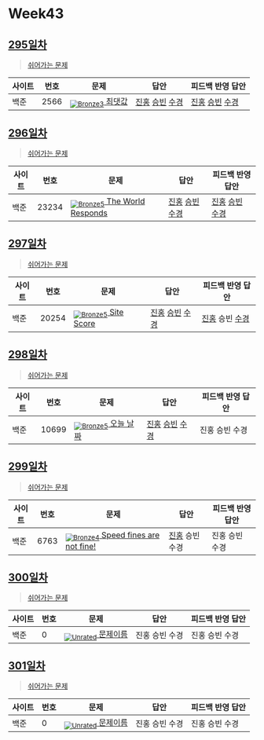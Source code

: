 <!-- tier 리스트 S -->
[Unrated]: https://user-images.githubusercontent.com/33937365/126247607-85783912-c11a-4d50-ac36-8cc7dcb75cd2.png
[NotRated]: https://user-images.githubusercontent.com/33937365/135189055-c3508249-b361-4948-8c36-a74b690cd346.png
[Bronze5]: https://user-images.githubusercontent.com/33937365/126247611-e362d727-17a4-4737-a232-5827e185ab7c.png
[Bronze4]: https://user-images.githubusercontent.com/33937365/126247612-89cbc675-e1d4-43a2-950b-1cb014dca697.png
[Bronze3]: https://user-images.githubusercontent.com/33937365/126247613-b8408610-7bc4-40f8-804f-a30a45ddbb68.png
[Bronze2]: https://user-images.githubusercontent.com/33937365/126247614-d85dc6ff-a520-4c00-82bd-eb593b156bd8.png
[Bronze1]: https://user-images.githubusercontent.com/33937365/126247616-04b2ab30-9891-4b7b-8cb4-38e99b97e834.png
[Silver5]: https://user-images.githubusercontent.com/33937365/126247618-38c5c905-672b-4d75-808e-8a7d45ea577d.png
<!-- tier 리스트 E -->

# Week43

## [295일차](Day295)

> [쉬어가는 문제](https://www.acmicpc.net/group/workbook/view/9797/38407)

| 사이트 | 번호 | 문제                 | 답안                | 피드백 반영 답안    |
| ------ | ---- | -------------------- | ------------------- | ------------------- |
| 백준   | 2566    | [<sub>![Bronze3]</sub> 최댓값](https://www.acmicpc.net/problem/2566) | [진홍](Day295/boj2566_kjh.py) [승빈](Day295/boj2566_wsb.java) [수경](Day295/boj2566_hsk.js) | [진홍](Day295/boj2566_kjh.py) [승빈](Day295/boj2566_wsb.java) [수경](Day295/boj2566_hsk.js) |

## [296일차](Day296)

> [쉬어가는 문제](https://www.acmicpc.net/group/workbook/view/9797/38437)

| 사이트 | 번호 | 문제                 | 답안                | 피드백 반영 답안    |
| ------ | ---- | -------------------- | ------------------- | ------------------- |
| 백준   | 23234 | [<sub>![Bronze5]</sub> The World Responds](https://www.acmicpc.net/problem/23234) | [진홍](Day296/boj23234_kjh.py) [승빈](Day296/boj23234_wsb.java) [수경](Day296/boj23234_hsk.js) | [진홍](Day296/boj23234_kjh.py) [승빈](Day296/boj23234_wsb.java) [수경](Day296/boj23234_hsk.js) |

## [297일차](Day297)

> [쉬어가는 문제](https://www.acmicpc.net/group/workbook/view/9797/38440)

| 사이트 | 번호 | 문제                 | 답안                | 피드백 반영 답안    |
| ------ | ---- | -------------------- | ------------------- | ------------------- |
| 백준   | 20254 | [<sub>![Bronze5]</sub> Site Score](https://www.acmicpc.net/problem/20254) | [진홍](Day297/boj20254_kjh.py) [승빈](Day297/boj20254_wsb.java) [수경](Day297/boj20254_hsk.js) | [진홍](Day297/boj20254_kjh.py) 승빈 [수경](Day297/boj20254_hsk.js) |

## [298일차](Day298)

> [쉬어가는 문제](https://www.acmicpc.net/group/workbook/view/9797/38457)

| 사이트 | 번호 | 문제                 | 답안                | 피드백 반영 답안    |
| ------ | ---- | -------------------- | ------------------- | ------------------- |
| 백준   | 10699    | [<sub>![Bronze5]</sub> 오늘 날짜](https://www.acmicpc.net/problem/10699) | [진홍](Day298/boj10699_kjh.py) [승빈](Day298/boj10699_wsb.java) [수경](Day298/boj10699_hsk.js) | 진홍 승빈 수경 |

## [299일차](Day299)

> [쉬어가는 문제](https://www.acmicpc.net/group/workbook/view/9797/38469)

| 사이트 | 번호 | 문제                 | 답안                | 피드백 반영 답안    |
| ------ | ---- | -------------------- | ------------------- | ------------------- |
| 백준   | 6763 | [<sub>![Bronze4]</sub> Speed fines are not fine!](https://www.acmicpc.net/problem/6763) | [진홍](Day299/boj6763_kjh.py) 승빈 수경 | 진홍 승빈 수경 |

## [300일차](Day300)

> [쉬어가는 문제](문제집링크)

| 사이트 | 번호 | 문제                 | 답안                | 피드백 반영 답안    |
| ------ | ---- | -------------------- | ------------------- | ------------------- |
| 백준   | 0    | [<sub>![Unrated]</sub> 문제이름](문제링크) | 진홍 승빈 수경 | 진홍 승빈 수경 |

## [301일차](Day301)

> [쉬어가는 문제](문제집링크)

| 사이트 | 번호 | 문제                 | 답안                | 피드백 반영 답안    |
| ------ | ---- | -------------------- | ------------------- | ------------------- |
| 백준   | 0    | [<sub>![Unrated]</sub> 문제이름](문제링크) | 진홍 승빈 수경 | 진홍 승빈 수경 |
